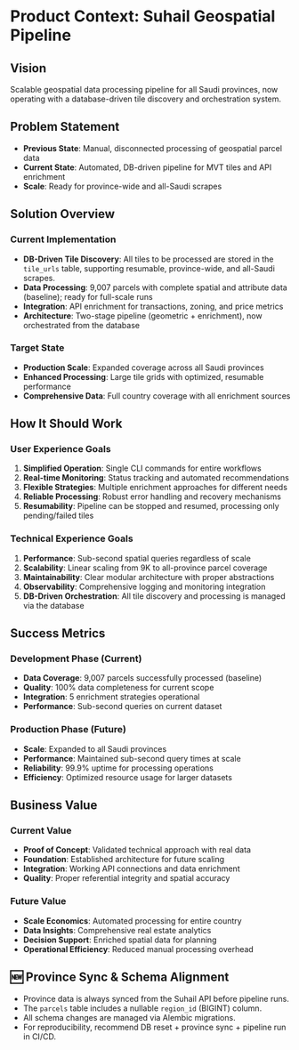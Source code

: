 # Product Context: Suhail Geospatial Pipeline

## Vision
Scalable geospatial data processing pipeline for all Saudi provinces, now operating with a database-driven tile discovery and orchestration system.

## Problem Statement
- **Previous State**: Manual, disconnected processing of geospatial parcel data
- **Current State**: Automated, DB-driven pipeline for MVT tiles and API enrichment
- **Scale**: Ready for province-wide and all-Saudi scrapes

## Solution Overview

### **Current Implementation**
- **DB-Driven Tile Discovery**: All tiles to be processed are stored in the `tile_urls` table, supporting resumable, province-wide, and all-Saudi scrapes.
- **Data Processing**: 9,007 parcels with complete spatial and attribute data (baseline); ready for full-scale runs
- **Integration**: API enrichment for transactions, zoning, and price metrics
- **Architecture**: Two-stage pipeline (geometric + enrichment), now orchestrated from the database

### **Target State**
- **Production Scale**: Expanded coverage across all Saudi provinces
- **Enhanced Processing**: Large tile grids with optimized, resumable performance
- **Comprehensive Data**: Full country coverage with all enrichment sources

## How It Should Work

### **User Experience Goals**
1. **Simplified Operation**: Single CLI commands for entire workflows
2. **Real-time Monitoring**: Status tracking and automated recommendations
3. **Flexible Strategies**: Multiple enrichment approaches for different needs
4. **Reliable Processing**: Robust error handling and recovery mechanisms
5. **Resumability**: Pipeline can be stopped and resumed, processing only pending/failed tiles

### **Technical Experience Goals**
1. **Performance**: Sub-second spatial queries regardless of scale
2. **Scalability**: Linear scaling from 9K to all-province parcel coverage
3. **Maintainability**: Clear modular architecture with proper abstractions
4. **Observability**: Comprehensive logging and monitoring integration
5. **DB-Driven Orchestration**: All tile discovery and processing is managed via the database

## Success Metrics

### **Development Phase (Current)**
- 	**Data Coverage**: 9,007 parcels successfully processed (baseline)
- 	**Quality**: 100% data completeness for current scope
- 	**Integration**: 5 enrichment strategies operational
- 	**Performance**: Sub-second queries on current dataset

### **Production Phase (Future)**
- 	**Scale**: Expanded to all Saudi provinces
- 	**Performance**: Maintained sub-second query times at scale
- 	**Reliability**: 99.9% uptime for processing operations
- 	**Efficiency**: Optimized resource usage for larger datasets

## Business Value

### **Current Value**
- **Proof of Concept**: Validated technical approach with real data
- **Foundation**: Established architecture for future scaling
- **Integration**: Working API connections and data enrichment
- **Quality**: Proper referential integrity and spatial accuracy

### **Future Value**
- **Scale Economics**: Automated processing for entire country
- **Data Insights**: Comprehensive real estate analytics
- **Decision Support**: Enriched spatial data for planning
- **Operational Efficiency**: Reduced manual processing overhead

## 🆕 Province Sync & Schema Alignment
- Province data is always synced from the Suhail API before pipeline runs.
- The `parcels` table includes a nullable `region_id` (BIGINT) column.
- All schema changes are managed via Alembic migrations.
- For reproducibility, recommend DB reset + province sync + pipeline run in CI/CD.
